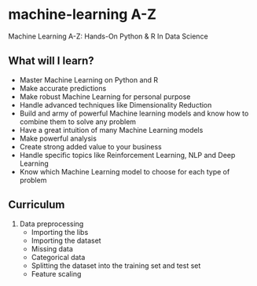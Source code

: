 # machine-learning A-Z
Machine Learning A-Z: Hands-On Python & R In Data Science 

## What will I learn?

 * Master Machine Learning on Python and R
 * Make accurate predictions
 * Make robust Machine Learning for personal purpose
 * Handle advanced techniques like Dimensionality Reduction
 * Build and army of powerful Machine learning models and know how to combine them to solve any problem
 * Have a great intuition of many Machine Learning models
 * Make powerful analysis
 * Create strong added value to your business
 * Handle specific topics like Reinforcement Learning, NLP and Deep Learning
 * Know which Machine Learning model to choose for each type of problem

## Curriculum
 
 1. Data preprocessing
     * Importing the libs
     * Importing the dataset
     * Missing data
     * Categorical data
     * Splitting the dataset into the training set and test set
     * Feature scaling
